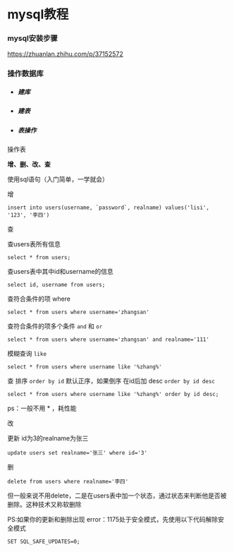 # mysql教程

### mysql安装步骤

https://zhuanlan.zhihu.com/p/37152572



### 操作数据库

- ##### 建库

- ##### 建表

- ##### 表操作

操作表

**增、删、改、查**

使用sql语句（入门简单，一学就会）



增

```mysql
insert into users(username, `password`, realname) values('lisi', '123', '李四')
```

查

查users表所有信息

```mysql
select * from users;
```

查users表中其中id和username的信息

```mysql
select id, username from users;
```

查符合条件的项 where

```mysql
select * from users where username='zhangsan'
```

查符合条件的项多个条件 `and` 和 `or`

```mysql
select * from users where username='zhangsan' and realname='111'
```

模糊查询 `like`

```mysql
select * from users where username like '%zhang%'
```

查 排序 `order by id` 默认正序，如果倒序 在id后加 desc `order by id desc`

```mysql
select * from users where username like '%zhang%' order by id desc;
```

ps：一般不用 * ，耗性能



改

更新 id为3的realname为张三

```mysql
update users set realname='张三' where id='3'
```



删

```mysql
delete from users where realname='李四'
```

但一般来说不用delete，二是在users表中加一个状态，通过状态来判断他是否被删除。这种技术又称软删除



PS:如果你的更新和删除出现 error：1175处于安全模式，先使用以下代码解除安全模式

```mysql
SET SQL_SAFE_UPDATES=0;
```

